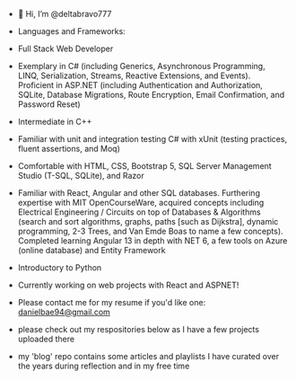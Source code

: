 - 👋 Hi, I’m @deltabravo777

- Languages and Frameworks:
- Full Stack Web Developer
- Exemplary in C# (including Generics, Asynchronous Programming, LINQ, Serialization, Streams, Reactive Extensions, and Events). Proficient in ASP.NET (including Authentication and Authorization, SQLite, Database Migrations, Route Encryption, Email Confirmation, and Password Reset)
- Intermediate in C++
- Familiar with unit and integration testing C# with xUnit (testing practices, fluent assertions, and Moq)
- Comfortable with HTML, CSS, Bootstrap 5, SQL Server Management Studio (T-SQL, SQLite), and Razor
- Familiar with React, Angular and other SQL databases. Furthering expertise with MIT OpenCourseWare, acquired concepts including Electrical Engineering / Circuits on top of Databases & Algorithms (search and sort algorithms, graphs, paths [such as Dijkstra], dynamic programming, 2-3 Trees, and Van Emde Boas to name a few concepts). Completed learning Angular 13 in depth with NET 6, a few tools on Azure (online database) and Entity Framework
- Introductory to Python
  
- Currently working on web projects with React and ASPNET!

- Please contact me for my resume if you'd like one: danielbae94@gmail.com
- please check out my respositories below as I have a few projects uploaded there
- my 'blog' repo contains some articles and playlists I have curated over the years during reflection and in my free time

<!---
deltabravo777/deltabravo777 is a ✨ special ✨ repository because its `README.md` (this file) appears on your GitHub profile.
You can click the Preview link to take a look at your changes.
--->

